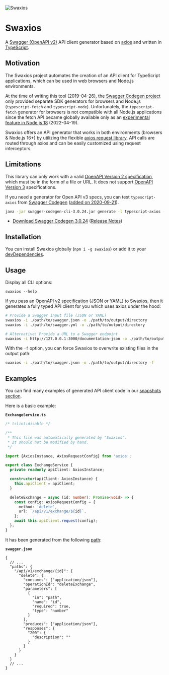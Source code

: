 ![Swaxios](https://github.com/welovecoding/swaxios/raw/main/logo.png)

# Swaxios

A [Swagger (OpenAPI v2)][oas2] API client generator based on [axios][axios] and written in [TypeScript][ts].

## Motivation

The Swaxios project automates the creation of an API client for TypeScript applications, which can be used in web browsers and Node.js environments.

At the time of writing this tool (2019-04-26), the [Swagger Codegen project][codegen] only provided separate SDK generators for browsers and Node.js (`typescript-fetch` and `typescript-node`). Unfortunately, the `typescript-fetch` generator for browsers is not compatible with all Node.js applications since the fetch API became globally available only as an [experimental feature in Node.js 18](https://nodejs.org/de/blog/announcements/v18-release-announce/#fetch-experimental) (2022-04-19).

Swaxios offers an API generator that works in both environments (browsers & Node.js 16+) by utilizing the flexible [axios request library][axios]. API calls are routed through axios and can be easily customized using request interceptors.

## Limitations

This library can only work with a valid [OpenAPI Version 2 specification][oas2], which must be in the form of a file or URL. It does not support [OpenAPI Version 3][oas3] specifications.

If you need a generator for Open API v3 specs, you can test `typescript-axios` from [Swagger Codegen][codegen] ([added on 2020-09-21](https://github.com/swagger-api/swagger-codegen-generators/commits/master/src/main/java/io/swagger/codegen/v3/generators/typescript/TypeScriptAxiosClientCodegen.java)).

```bash
java -jar swagger-codegen-cli-3.0.24.jar generate -l typescript-axios -i swagger.json -o /api-client
```

- [Download Swagger Codegen 3.0.24](https://repo1.maven.org/maven2/io/swagger/codegen/v3/swagger-codegen-cli/3.0.24/swagger-codegen-cli-3.0.24.jar) ([Release Notes](https://github.com/swagger-api/swagger-codegen/releases/tag/v3.0.24))

## Installation

You can install Swaxios globally (`npm i -g swaxios`) or add it to your [devDependencies](https://docs.npmjs.com/files/package.json#devdependencies).

## Usage

Display all CLI options:

```
swaxios --help
```

If you pass an [OpenAPI v2 specification][oas2] (JSON or YAML) to Swaxios, then it generates a fully typed API client for you which uses axios under the hood:

```bash
# Provide a Swagger input file (JSON or YAML)
swaxios -i ./path/to/swagger.json -o ./path/to/output/directory
swaxios -i ./path/to/swagger.yml -o ./path/to/output/directory

# Alternative: Provide a URL to a Swagger endpoint
swaxios -i http://127.0.0.1:3000/documentation-json -o ./path/to/output/directory
```

With the `-f` option, you can force Swaxios to overwrite existing files in the output path:

```bash
swaxios -i ./path/to/swagger.json -o ./path/to/output/directory -f
```

## Examples

You can find many examples of generated API client code in our [snapshots section](./src/test/snapshots).

Here is a basic example:

**`ExchangeService.ts`**

```ts
/* tslint:disable */

/**
 * This file was automatically generated by "Swaxios".
 * It should not be modified by hand.
 */

import {AxiosInstance, AxiosRequestConfig} from 'axios';

export class ExchangeService {
  private readonly apiClient: AxiosInstance;

  constructor(apiClient: AxiosInstance) {
    this.apiClient = apiClient;
  }

  deleteExchange = async (id: number): Promise<void> => {
    const config: AxiosRequestConfig = {
      method: 'delete',
      url: `/api/v1/exchange/${id}`,
    };
    await this.apiClient.request(config);
  };
}
```

It has been generated from the following [path](https://swagger.io/docs/specification/2-0/paths-and-operations/):

**`swagger.json`**

```jsonc
{
  // ...
  "paths": {
    "/api/v1/exchange/{id}": {
      "delete": {
        "consumes": ["application/json"],
        "operationId": "deleteExchange",
        "parameters": [
          {
            "in": "path",
            "name": "id",
            "required": true,
            "type": "number"
          }
        ],
        "produces": ["application/json"],
        "responses": {
          "200": {
            "description": ""
          }
        }
      }
    }
  }
  // ...
}
```

[axios]: https://github.com/axios/axios
[codegen]: https://github.com/swagger-api/swagger-codegen
[oas2]: https://swagger.io/specification/v2/
[oas3]: https://swagger.io/specification/v3/
[ts]: https://www.typescriptlang.org/

